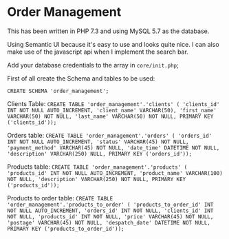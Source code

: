 # Order Management

This has been written in PHP 7.3 and using MySQL 5.7 as the database.

Using Semantic UI because it's easy to use and looks quite nice. I can also make use of the javascript api when I implement the search bar.

Add your database credentials to the array in `core/init.php`;

First of all create the Schema and tables to be used: 

`CREATE SCHEMA 'order_management';`

Clients Table:
`CREATE TABLE 'order_management'.'clients' (
  'clients_id' INT NOT NULL AUTO_INCREMENT,
  'client_name' VARCHAR(50),
  'first_name' VARCHAR(50) NOT NULL,
  'last_name' VARCHAR(50) NOT NULL,
  PRIMARY KEY ('clients_id'));`

Orders table: 
`CREATE TABLE 'order_management'.'orders' (
  'orders_id' INT NOT NULL AUTO_INCREMENT,
  'status' VARCHAR(45) NOT NULL,
  'payment_method' VARCHAR(45) NOT NULL,
  'date_time' DATETIME NOT NULL,
  'description' VARCHAR(250) NULL,
  PRIMARY KEY ('orders_id'));`

Products table: 
`CREATE TABLE 'order_management'.'products' (
  'products_id' INT NOT NULL AUTO_INCREMENT,
  'product_name' VARCHAR(100) NOT NULL,
  'description' VARCHAR(250) NOT NULL,
  PRIMARY KEY ('products_id'));`
  
Products to order table:
`CREATE TABLE 'order_management'.'products_to_order' (
  'products_to_order_id' INT NOT NULL AUTO_INCREMENT,
  'orders_id' INT NOT NULL,
  'clients_id' INT NOT NULL,
  'products_id' INT NOT NULL,
  'price' VARCHAR(45) NOT NULL,
  'postage' VARCHAR(45) NOT NULL,
  'despatch_date' DATETIME NOT NULL,
  PRIMARY KEY ('products_to_order_id'));`
